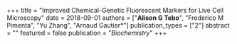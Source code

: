 +++
title = "Improved Chemical-Genetic Fluorescent Markers for Live Cell Microscopy"
date = 2018-09-01
authors = ["**Alison G Tebo**", "Frederico M Pimenta", "Yu Zhang", "Arnaud Gautier&ast;"]
publication_types = ["2"]
abstract = ""
featured = false
publication = "*Biochemistry*"
+++

